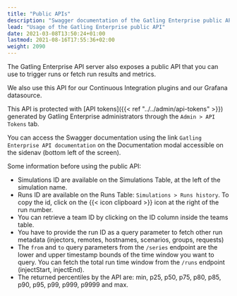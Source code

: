 ```yaml
---
title: "Public APIs"
description: "Swagger documentation of the Gatling Enterprise public API."
lead: "Usage of the Gatling Enterprise public API"
date: 2021-03-08T13:50:24+01:00
lastmod: 2021-08-16T17:55:36+02:00
weight: 2090
---
```


The Gatling Enterprise API server also exposes a public API that you can use to trigger runs or fetch run results and metrics.

We also use this API for our Continuous Integration plugins and our Grafana datasource.

This API is protected with [API tokens]({{< ref "../../admin/api-tokens" >}}) generated by Gatling Enterprise administrators through the `Admin > API Tokens` tab.

You can access the Swagger documentation using the link `Gatling Enterprise API documentation` on the Documentation modal accessible on the sidenav (bottom left of the screen).

Some information before using the public API:

- Simulations ID are available on the Simulations Table, at the left of the simulation name.
- Runs ID are available on the Runs Table: `Simulations > Runs history`. To copy the id, click on the {{< icon clipboard >}} icon at the right of the run number.
- You can retrieve a team ID by clicking on the ID column inside the teams table.
- You have to provide the run ID as a query parameter to fetch other run metadata (injectors, remotes, hostnames, scenarios, groups, requests)
- The `from` and `to` query parameters from the `/series` endpoint are the lower and upper timestamp bounds of the time window you want to query. You can fetch the total run time window from the `/runs` endpoint (injectStart, injectEnd).
- The returned percentiles by the API are: min, p25, p50, p75, p80, p85, p90, p95, p99, p999, p9999 and max.
